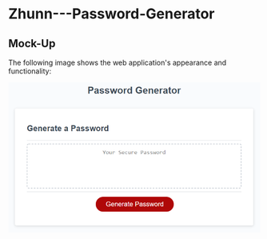 # Zhunn---Password-Generator

 <link rel="stylesheet" href="https://stackpath.bootstrapcdn.com/font-awesome/4.7.0/css/font-awesome.min.css">


## Mock-Up

The following image shows the web application's appearance and functionality:

![The Password Generator application displays a red button to "Generate Password".](./Assets/03-javascript-homework-demo.png)